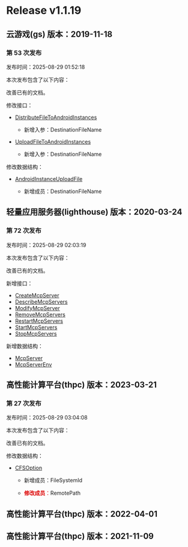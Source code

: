 # Release v1.1.19

## 云游戏(gs) 版本：2019-11-18

### 第 53 次发布

发布时间：2025-08-29 01:52:18

本次发布包含了以下内容：

改善已有的文档。

修改接口：

* [DistributeFileToAndroidInstances](https://cloud.tencent.com/document/api/1162/118964)

	* 新增入参：DestinationFileName

* [UploadFileToAndroidInstances](https://cloud.tencent.com/document/api/1162/117243)

	* 新增入参：DestinationFileName


修改数据结构：

* [AndroidInstanceUploadFile](https://cloud.tencent.com/document/api/1162/40743#AndroidInstanceUploadFile)

	* 新增成员：DestinationFileName




## 轻量应用服务器(lighthouse) 版本：2020-03-24

### 第 72 次发布

发布时间：2025-08-29 02:03:19

本次发布包含了以下内容：

改善已有的文档。

新增接口：

* [CreateMcpServer](https://cloud.tencent.com/document/api/1207/122838)
* [DescribeMcpServers](https://cloud.tencent.com/document/api/1207/122837)
* [ModifyMcpServer](https://cloud.tencent.com/document/api/1207/122836)
* [RemoveMcpServers](https://cloud.tencent.com/document/api/1207/122835)
* [RestartMcpServers](https://cloud.tencent.com/document/api/1207/122834)
* [StartMcpServers](https://cloud.tencent.com/document/api/1207/122833)
* [StopMcpServers](https://cloud.tencent.com/document/api/1207/122832)

新增数据结构：

* [McpServer](https://cloud.tencent.com/document/api/1207/47576#McpServer)
* [McpServerEnv](https://cloud.tencent.com/document/api/1207/47576#McpServerEnv)



## 高性能计算平台(thpc) 版本：2023-03-21

### 第 27 次发布

发布时间：2025-08-29 03:04:08

本次发布包含了以下内容：

改善已有的文档。

修改数据结构：

* [CFSOption](https://cloud.tencent.com/document/api/1527/89579#CFSOption)

	* 新增成员：FileSystemId

	* <font color="#dd0000">**修改成员**：</font>RemotePath




## 高性能计算平台(thpc) 版本：2022-04-01



## 高性能计算平台(thpc) 版本：2021-11-09




